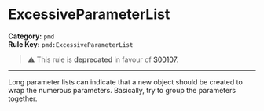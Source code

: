 # ExcessiveParameterList
**Category:** `pmd`<br/>
**Rule Key:** `pmd:ExcessiveParameterList`<br/>
> :warning: This rule is **deprecated** in favour of [S00107](https://rules.sonarsource.com/java/RSPEC-00107).

-----

<p>
  Long parameter lists can indicate that a new object should be created to wrap the numerous parameters. Basically, try
  to group the parameters together.
</p>
